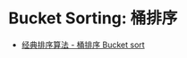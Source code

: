 # Bucket Sorting: 桶排序

>

- [经典排序算法 - 桶排序 Bucket sort](http://www.cnblogs.com/kkun/archive/2011/11/23/2260267.html)
